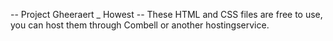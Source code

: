 -- Project Gheeraert _ Howest --
These HTML and CSS files are free to use, you can host them through Combell or another hostingservice.
